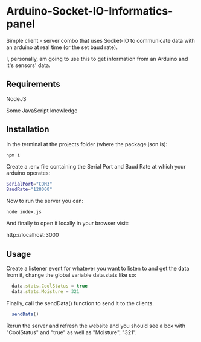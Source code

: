 # Arduino-Socket-IO-Informatics-panel
Simple client - server combo that uses Socket-IO to communicate data with an arduino at real time (or the set baud rate).

I, personally, am going to use this to get information from an Arduino and it's sensors' data.

## Requirements

NodeJS

Some JavaScript knowledge

## Installation

In the terminal at the projects folder (where the package.json is):
```console
npm i
```

Create a .env file containing the Serial Port and Baud Rate at which your arduino operates:
```bash
SerialPort="COM3"
BaudRate="128000"
```

Now to run the server you can:
```console
node index.js
```

And finally to open it locally in your browser visit:

http://localhost:3000

## Usage

Create a listener event for whatever you want to listen to and get the data from it, change the global variable data.stats like so:
```JavaScript
  data.stats.CoolStatus = true
  data.stats.Moisture = 321
```
Finally, call the sendData() function to send it to the clients.
```JavaScript
  sendData()  
```

Rerun the server and refresh the website and you should see a box with "CoolStatus" and "true" as well as "Moisture", "321".
